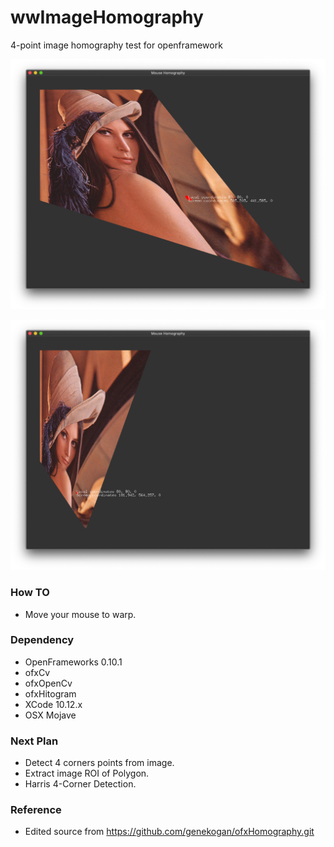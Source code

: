 # wwImageHomography
4-point image homography test for openframework

![Homog example]( https://github.com/bemoregt/ofxImageHomography/blob/master/aa.png "exmaple")

![Homog example2]( https://github.com/bemoregt/ofxImageHomography/blob/master/bb.png "exmaple2")

### How TO
- Move your mouse to warp.

### Dependency
- OpenFrameworks 0.10.1
- ofxCv
- ofxOpenCv
- ofxHitogram
- XCode 10.12.x
- OSX Mojave

### Next Plan
- Detect 4 corners points from image.
- Extract image ROI of Polygon.
- Harris 4-Corner Detection. 

### Reference
- Edited source from https://github.com/genekogan/ofxHomography.git
